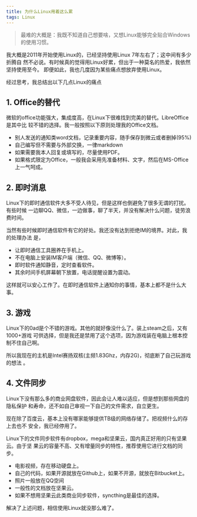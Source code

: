 ```yaml
---
title: 为什么Linux用着这么累
tags: Linux
---
```


> 最难的大概是：我既不知道自己想要啥，又想Linux能够完全贴合Windows的使用习惯。

我大概是2011年开始使用Linux的，已经坚持使用Linux 7年左右了；这中间有多少折腾自
然不必说。有时候真的觉得用Linux好累，但出于一种莫名的热爱，我依然坚持使用至今。
即便如此，我也几度因为某些痛点想放弃使用Linux。

经过思考，我总结出以下几点Linux的痛点

## 1. Office的替代

微软的office功能强大，集成度高，在Linux下很难找到完美的替代。LibreOffice是其中比
较不错的选择。我一般按照以下原则处理我的Office文档。

- 别人发送的通知类word文档，记录重要内容，随手保存到微云或者删掉(95%)
- 自己编写但不需要与外部交换，一律markdown
- 如果需要我本人回复或填写的，尽量使用PDF。
- 如果格式限定为Office，一般我会采用先准备材料、文字，然后在MS-Office上一气呵成。

## 2. 即时消息

Linux下的即时通信软件大多不受人待见，但是这样也倒避免了很多无谓的打扰。有些时候
一边聊QQ、微信，一边做事，聊了半天，并没有解决什么问题，徒劳浪费时间。

当然有些时候即时通信软件有它的好处。我还没有达到拒绝IM的境界。对此，我的处理办法
是，

- 让即时通信工具圈养在手机上。
- 不在电脑上安装IM客户端（微信、QQ、微博等）。
- 即时软件通知静音，定时查看软件。
- 其余时间手机屏幕朝下放置，电话提醒设置为震动。

这样就可以安心工作了。在即时通信软件上通知你的事情，基本上都不是什么大事。

## 3. 游戏

Linux下的0ad是个不错的游戏。其他的就好像没什么了。装上steam之后，又有1000+游戏
可供选择，但是我还是禁用了这个选项，因为游戏装在电脑上根本控制不住自己啊。

所以我现在的主机是Intel赛扬双核(主频1.83Ghz，内存2G)，彻底断了自己玩游戏的想法
。

## 4. 文件同步

Linux下没有那么多的商业网盘软件，因此会让人难以适应，但是想到那些网盘的隐私保护
和寿命，还不如自己审视一下自己的文件需求，自立更生。

现在除了百度云，基本上没有哪家能够提供TB级的网络存储了。把视频什么的存上去也不
安全，我已经停用了。

Linux下的文件同步软件有dropbox，mega和坚果云，国内真正好用的只有坚果云。由于坚
果云的容量不高、又有增量同步的特性，推荐使用它进行文档的同步。

- 电影视频，存在移动硬盘上。
- 自己的代码，如果开源就放在Github上，如果不开源，就放在Bitbucket上。
- 照片一般放在QQ空间
- 一般性的文档放在坚果云。
- 如果不想用坚果云此类商业同步软件，syncthing是最佳的选择。

解决了上述问题，相信使用Linux就没那么难了。

